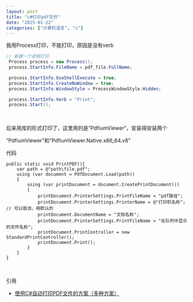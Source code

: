 ```yaml
---
layout: post
title: "c#打印pdf文件"
date: "2025-01-22"
categories: ["计算机语言", "c"]
---
```


我用Process打印，不能打印，原因是没有verb

```c#
// 新建一个进程打印
 Process process = new Process();
 process.StartInfo.FileName = pdf_file.FullName;

 process.StartInfo.UseShellExecute = true;
 process.StartInfo.CreateNoWindow = true;
 process.StartInfo.WindowStyle = ProcessWindowStyle.Hidden;

 process.StartInfo.Verb = "Print";
 process.Start();

```

 

后来用库的形式打印了，这里用的是”PdfiumViewer“，安装得安装两个

“PdfiumViewer”和“PdfiumViewer.Native.x86\_64.v8”

代码

```
public static void PrintPDF(){
    var path = @"path\file.pdf";
    using (var document = PdfDocument.Load(path))
    {
        using (var printDocument = document.CreatePrintDocument())
        {
            printDocument.PrinterSettings.PrintFileName = "pdf路径";
            printDocument.PrinterSettings.PrinterName = @"打印机名称"; // 可以取消，用默认的
            printDocument.DocumentName = "文档名称";
            printDocument.PrinterSettings.PrintFileName = "在队列中显示的文件名称";
            printDocument.PrintController = new StandardPrintController();
            printDocument.Print();
        }   
    }
}
```

 

引用

- [使用C#自动打印PDF文件的方案（多种方案）](https://www.chancel.me/markdown/using-c%23-automatic-print-pdf-file-solution%28multiple-solutions%29)
